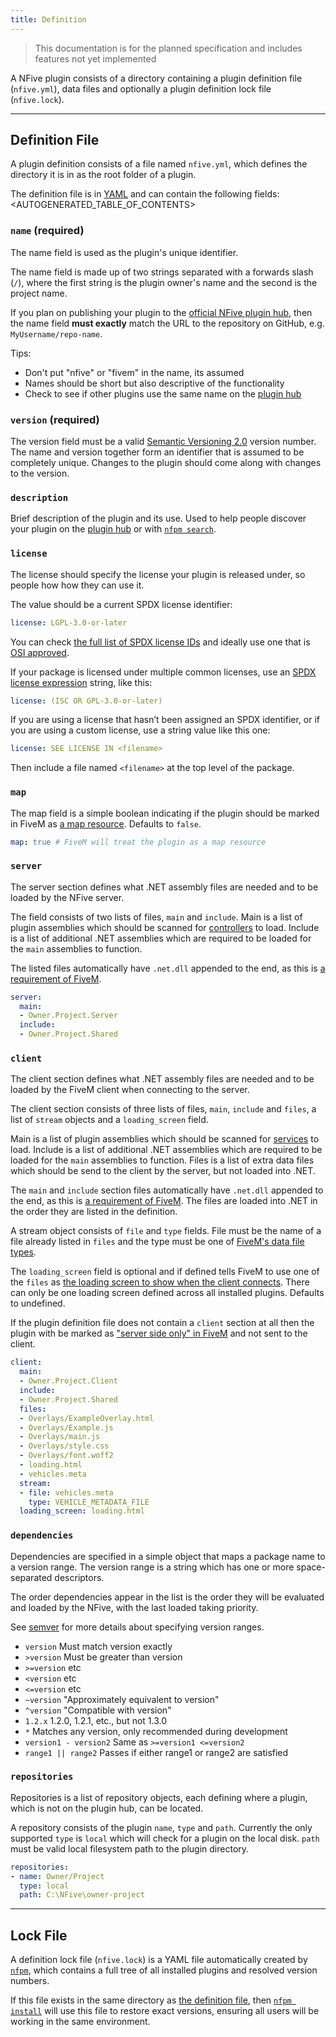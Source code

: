 ```yaml
---
title: Definition
---
```


> This documentation is for the planned specification and includes features not yet implemented

A NFive plugin consists of a directory containing a plugin definition file (`nfive.yml`), data files and optionally a plugin definition lock file (`nfive.lock`).

---

## Definition File
A plugin definition consists of a file named `nfive.yml`, which defines the directory it is in as the root folder of a plugin.

The definition file is in [YAML](https://yaml.org/) and can contain the following fields:
<AUTOGENERATED_TABLE_OF_CONTENTS>

### `name` (required)
The name field is used as the plugin's unique identifier.

The name field is made up of two strings separated with a forwards slash (`/`), where the first string is the plugin owner's name and the second is the project name.

If you plan on publishing your plugin to the [official NFive plugin hub](https://hub.nfive.io/), then the name field **must exactly** match the URL to the repository on GitHub, e.g. `MyUsername/repo-name`.

Tips:
* Don't put "nfive" or "fivem" in the name, its assumed
* Names should be short but also descriptive of the functionality
* Check to see if other plugins use the same name on the [plugin hub](https://hub.nfive.io/)

### `version` (required)
The version field must be a valid [Semantic Versioning 2.0](https://semver.org/) version number. The name and version together form an identifier that is assumed to be completely unique. Changes to the plugin should come along with changes to the version.

### `description`
Brief description of the plugin and its use. Used to help people discover your plugin on the [plugin hub](https://hub.nfive.io/) or with [`nfpm search`](nfpm/command-reference.md#search).

### `license`
The license should specify the license your plugin is released under, so people how how they can use it.

The value should be a current SPDX license identifier:
```yaml
license: LGPL-3.0-or-later
```
You can check [the full list of SPDX license IDs](https://spdx.org/licenses/) and ideally use one that is [OSI approved](https://opensource.org/licenses/alphabetical).

If your package is licensed under multiple common licenses, use an [SPDX license expression](https://spdx.org/ids-how) string, like this:
```yaml
license: (ISC OR GPL-3.0-or-later)
```

If you are using a license that hasn’t been assigned an SPDX identifier, or if you are using a custom license, use a string value like this one:
```yaml
license: SEE LICENSE IN <filename>
```
Then include a file named `<filename>` at the top level of the package.

### `map`
The map field is a simple boolean indicating if the plugin should be marked in FiveM as [a map resource](https://docs.fivem.net/scripting-reference/resource-manifest/resource-manifest/#this-is-a-map). Defaults to `false`.
```yaml
map: true # FiveM will treat the plugin as a map resource
```

### `server`
The server section defines what .NET assembly files are needed and to be loaded by the NFive server.

The field consists of two lists of files, `main` and `include`. Main is a list of plugin assemblies which should be scanned for [controllers](#) to load. Include is a list of additional .NET assemblies which are required to be loaded for the `main` assemblies to function.

The listed files automatically have `.net.dll` appended to the end, as this is [a requirement of FiveM](https://docs.fivem.net/scripting-reference/resource-manifest/resource-manifest/#client-script).

```yaml
server:
  main:
  - Owner.Project.Server
  include:
  - Owner.Project.Shared
```

### `client`
The client section defines what .NET assembly files are needed and to be loaded by the FiveM client when connecting to the server.

The client section consists of three lists of files, `main`, `include` and `files`, a list of `stream` objects and a `loading_screen` field.

Main is a list of plugin assemblies which should be scanned for [services](#) to load. Include is a list of additional .NET assemblies which are required to be loaded for the `main` assemblies to function. Files is a list of extra data files which should be send to the client by the server, but not loaded into .NET.

The `main` and `include` section files automatically have `.net.dll` appended to the end, as this is [a requirement of FiveM](https://docs.fivem.net/scripting-reference/resource-manifest/resource-manifest/#client-script). The files are loaded into .NET in the order they are listed in the definition.

 A stream object consists of `file` and `type` fields. File must be the name of a file already listed in `files` and the type must be one of [FiveM's data file types](https://docs.fivem.net/game-references/data-files/).

The `loading_screen` field is optional and if defined tells FiveM to use one of the `files` as [the loading screen to show when the client connects](https://docs.fivem.net/scripting-reference/resource-manifest/resource-manifest/#loadscreen). There can only be one loading screen defined across all installed plugins. Defaults to undefined.

If the plugin definition file does not contain a `client` section at all then the plugin with be marked as ["server side only" in FiveM](https://docs.fivem.net/scripting-reference/resource-manifest/resource-manifest/#server-only) and not sent to the client.

```yaml
client:
  main:
  - Owner.Project.Client
  include:
  - Owner.Project.Shared
  files:
  - Overlays/ExampleOverlay.html
  - Overlays/Example.js
  - Overlays/main.js
  - Overlays/style.css
  - Overlays/font.woff2
  - loading.html
  - vehicles.meta
  stream:
  - file: vehicles.meta
    type: VEHICLE_METADATA_FILE
  loading_screen: loading.html
```

### `dependencies`
Dependencies are specified in a simple object that maps a package name to a version range. The version range is a string which has one or more space-separated descriptors.

The order dependencies appear in the list is the order they will be evaluated and loaded by the NFive, with the last loaded taking priority.

See [semver](#) for more details about specifying version ranges.

* `version` Must match version exactly
* `>version` Must be greater than version
* `>=version` etc
* `<version` etc
* `<=version` etc
* `~version` "Approximately equivalent to version"
* `^version` "Compatible with version"
* `1.2.x` 1.2.0, 1.2.1, etc., but not 1.3.0
* `*` Matches any version, only recommended during development
* `version1 - version2` Same as `>=version1 <=version2`
* `range1 || range2` Passes if either range1 or range2 are satisfied

### `repositories`
Repositories is a list of repository objects, each defining where a plugin, which is not on the plugin hub, can be located.

A repository consists of the plugin `name`, `type` and `path`. Currently the only supported `type` is `local` which will check for a plugin on the local disk. `path` must be valid local filesystem path to the plugin directory.

```yaml
repositories:
- name: Owner/Project
  type: local
  path: C:\NFive\owner-project
```

---

## Lock File
A definition lock file (`nfive.lock`) is a YAML file automatically created by [`nfpm`](nfpm/overview.md), which contains a full tree of all installed plugins and resolved version numbers.

If this file exists in the same directory as [the definition file](#definition-file), then [`nfpm install`](nfpm/command-reference.md#install) will use this file to restore exact versions, ensuring all users will be working in the same environment.
